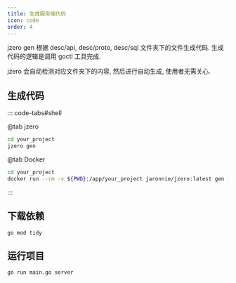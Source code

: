 ```yaml
---
title: 生成服务端代码
icon: code
order: 4
---
```


jzero gen 根据 desc/api, desc/proto, desc/sql 文件夹下的文件生成代码. 生成代码的逻辑是调用 goctl 工具完成.

jzero 会自动检测对应文件夹下的内容, 然后进行自动生成, 使用者无需关心.

## 生成代码

::: code-tabs#shell

@tab jzero

```bash
cd your_project
jzero gen
```

@tab Docker

```bash
cd your_project
docker run --rm -v ${PWD}:/app/your_project jaronnie/jzero:latest gen -w your_project
```
:::

## 下载依赖

```shell
go mod tidy
```

## 运行项目

```shell
go run main.go server
```

